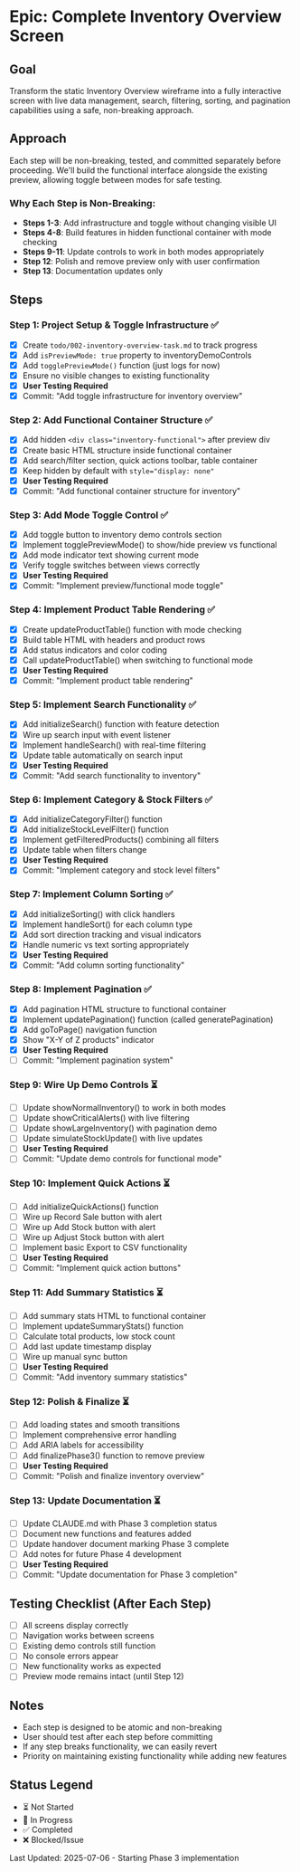 # Epic: Complete Inventory Overview Screen

## Goal
Transform the static Inventory Overview wireframe into a fully interactive screen with live data management, search, filtering, sorting, and pagination capabilities using a safe, non-breaking approach.

## Approach
Each step will be non-breaking, tested, and committed separately before proceeding. We'll build the functional interface alongside the existing preview, allowing toggle between modes for safe testing.

### Why Each Step is Non-Breaking:
- **Steps 1-3**: Add infrastructure and toggle without changing visible UI
- **Steps 4-8**: Build features in hidden functional container with mode checking
- **Steps 9-11**: Update controls to work in both modes appropriately
- **Step 12**: Polish and remove preview only with user confirmation
- **Step 13**: Documentation updates only

## Steps

### Step 1: Project Setup & Toggle Infrastructure ✅
- [x] Create `todo/002-inventory-overview-task.md` to track progress
- [x] Add `isPreviewMode: true` property to inventoryDemoControls
- [x] Add `togglePreviewMode()` function (just logs for now)
- [x] Ensure no visible changes to existing functionality
- [x] **User Testing Required**
- [x] Commit: "Add toggle infrastructure for inventory overview"

### Step 2: Add Functional Container Structure ✅
- [x] Add hidden `<div class="inventory-functional">` after preview div
- [x] Create basic HTML structure inside functional container
- [x] Add search/filter section, quick actions toolbar, table container
- [x] Keep hidden by default with `style="display: none"`
- [x] **User Testing Required**
- [x] Commit: "Add functional container structure for inventory"

### Step 3: Add Mode Toggle Control ✅
- [x] Add toggle button to inventory demo controls section
- [x] Implement togglePreviewMode() to show/hide preview vs functional
- [x] Add mode indicator text showing current mode
- [x] Verify toggle switches between views correctly
- [x] **User Testing Required**
- [x] Commit: "Implement preview/functional mode toggle"

### Step 4: Implement Product Table Rendering ✅
- [x] Create updateProductTable() function with mode checking
- [x] Build table HTML with headers and product rows
- [x] Add status indicators and color coding
- [x] Call updateProductTable() when switching to functional mode
- [x] **User Testing Required**
- [x] Commit: "Implement product table rendering"

### Step 5: Implement Search Functionality ✅
- [x] Add initializeSearch() function with feature detection
- [x] Wire up search input with event listener
- [x] Implement handleSearch() with real-time filtering
- [x] Update table automatically on search input
- [x] **User Testing Required**
- [x] Commit: "Add search functionality to inventory"

### Step 6: Implement Category & Stock Filters ✅
- [x] Add initializeCategoryFilter() function
- [x] Add initializeStockLevelFilter() function
- [x] Implement getFilteredProducts() combining all filters
- [x] Update table when filters change
- [x] **User Testing Required**
- [x] Commit: "Implement category and stock level filters"

### Step 7: Implement Column Sorting ✅
- [x] Add initializeSorting() with click handlers
- [x] Implement handleSort() for each column type
- [x] Add sort direction tracking and visual indicators
- [x] Handle numeric vs text sorting appropriately
- [x] **User Testing Required**
- [x] Commit: "Add column sorting functionality"

### Step 8: Implement Pagination ✅
- [x] Add pagination HTML structure to functional container
- [x] Implement updatePagination() function (called generatePagination)
- [x] Add goToPage() navigation function
- [x] Show "X-Y of Z products" indicator
- [x] **User Testing Required**
- [ ] Commit: "Implement pagination system"

### Step 9: Wire Up Demo Controls ⏳
- [ ] Update showNormalInventory() to work in both modes
- [ ] Update showCriticalAlerts() with live filtering
- [ ] Update showLargeInventory() with pagination demo
- [ ] Update simulateStockUpdate() with live updates
- [ ] **User Testing Required**
- [ ] Commit: "Update demo controls for functional mode"

### Step 10: Implement Quick Actions ⏳
- [ ] Add initializeQuickActions() function
- [ ] Wire up Record Sale button with alert
- [ ] Wire up Add Stock button with alert  
- [ ] Wire up Adjust Stock button with alert
- [ ] Implement basic Export to CSV functionality
- [ ] **User Testing Required**
- [ ] Commit: "Implement quick action buttons"

### Step 11: Add Summary Statistics ⏳
- [ ] Add summary stats HTML to functional container
- [ ] Implement updateSummaryStats() function
- [ ] Calculate total products, low stock count
- [ ] Add last update timestamp display
- [ ] Wire up manual sync button
- [ ] **User Testing Required**
- [ ] Commit: "Add inventory summary statistics"

### Step 12: Polish & Finalize ⏳
- [ ] Add loading states and smooth transitions
- [ ] Implement comprehensive error handling
- [ ] Add ARIA labels for accessibility
- [ ] Add finalizePhase3() function to remove preview
- [ ] **User Testing Required**
- [ ] Commit: "Polish and finalize inventory overview"

### Step 13: Update Documentation ⏳
- [ ] Update CLAUDE.md with Phase 3 completion status
- [ ] Document new functions and features added
- [ ] Update handover document marking Phase 3 complete
- [ ] Add notes for future Phase 4 development
- [ ] **User Testing Required**
- [ ] Commit: "Update documentation for Phase 3 completion"

## Testing Checklist (After Each Step)
- [ ] All screens display correctly
- [ ] Navigation works between screens
- [ ] Existing demo controls still function
- [ ] No console errors appear
- [ ] New functionality works as expected
- [ ] Preview mode remains intact (until Step 12)

## Notes
- Each step is designed to be atomic and non-breaking
- User should test after each step before committing
- If any step breaks functionality, we can easily revert
- Priority on maintaining existing functionality while adding new features

## Status Legend
- ⏳ Not Started
- 🔄 In Progress
- ✅ Completed
- ❌ Blocked/Issue

Last Updated: 2025-07-06 - Starting Phase 3 implementation